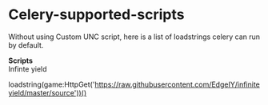 # Celery-supported-scripts
Without using Custom UNC script, here is a list of loadstrings celery can run by default.<br>

**Scripts** <br>
Infinte yield <br>

loadstring(game:HttpGet('https://raw.githubusercontent.com/EdgeIY/infiniteyield/master/source'))()
